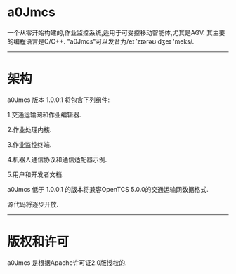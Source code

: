 # a0Jmcs
一个从零开始构建的,作业监控系统,适用于可受控移动智能体,尤其是AGV.
其主要的编程语言是C/C++.
"a0Jmcs"可以发音为/eɪ ˈzɪərəʊ dʒeɪ 'meks/.

----------------------------------------------------------------
# 架构
a0Jmcs 版本 1.0.0.1 将包含下列组件:

1.交通运输网和作业编辑器.

2.作业处理内核.

3.作业监控终端.

4.机器人通信协议和通信适配器示例.

5.用户和开发者文档.

a0Jmcs 低于 1.0.0.1 的版本将兼容OpenTCS 5.0.0的交通运输网数据格式.

源代码将逐步开放.

----------------------------------------------------------------
# 版权和许可

a0Jmcs 是根据Apache许可证2.0版授权的.
